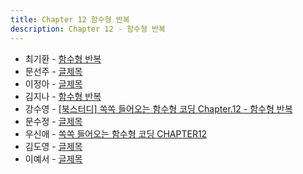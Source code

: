 ```yaml
---
title: Chapter 12 함수형 반복
description: Chapter 12 - 함수형 반복
---
```


- 최기환 - [함수형 반복](https://www.blog.gihwan-dev.com/posts/bookSailor-fp-chapter12/)
- 문선주 - [글제목](링크)
- 이정아 - [글제목](링크)
- 김지나 - [함수형 반복](https://zzinao.notion.site/chap12-82c5ad58ebd846478c1330b890ba8ce9?pvs=4)
- 강수영 - [[북스터디] 쏙쏙 들어오는 함수형 코딩 Chapter.12 - 함수형 반복](https://velog.io/@sooyoung15928/%EB%B6%81%EC%8A%A4%ED%84%B0%EB%94%94-%EC%8F%99%EC%8F%99-%EB%93%A4%EC%96%B4%EC%98%A4%EB%8A%94-%ED%95%A8%EC%88%98%ED%98%95-%EC%BD%94%EB%94%A9-Chapter.12-%ED%95%A8%EC%88%98%ED%98%95-%EB%B0%98%EB%B3%B5)
- 문수정 - [글제목](링크)
- 우신애 - [쏙쏙 들어오는 함수형 코딩 CHAPTER12](https://velog.io/@wooshinae/%EC%8F%99%EC%8F%99-%EB%93%A4%EC%96%B4%EC%98%A4%EB%8A%94-%ED%95%A8%EC%88%98%ED%98%95%EC%BD%94%EB%94%A9-CHAPTER12)
- 김도영 - [글제목](링크)
- 이예서 - [글제목](링크)